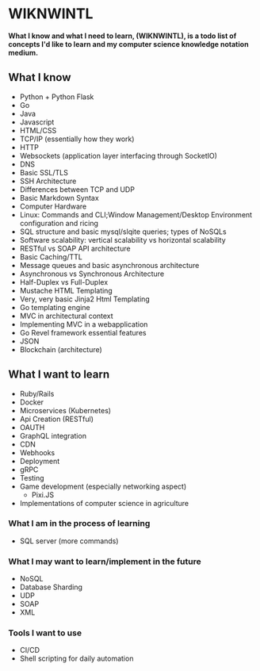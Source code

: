 # WIKNWINTL

**What I know and what I need to learn, (WIKNWINTL), is a todo list of concepts I'd like to learn and my computer science knowledge notation medium.**

## What I know

  - Python + Python Flask
  - Go
  - Java
  - Javascript
  - HTML/CSS
  - TCP/IP (essentially how they work)
  - HTTP 
  - Websockets (application layer interfacing through SocketIO)
  - DNS
  - Basic SSL/TLS
  - SSH Architecture
  - Differences between TCP and UDP
  - Basic Markdown Syntax
  - Computer Hardware
  - Linux: Commands and CLI;Window Management/Desktop Environment configuration and ricing
  - SQL structure and basic mysql/slqite queries; types of NoSQLs
  - Software scalability: vertical scalability vs horizontal scalability
  - RESTful vs SOAP API architecture
  - Basic Caching/TTL
  - Message queues and basic asynchronous architecture
  - Asynchronous vs Synchronous Architecture
  - Half-Duplex vs Full-Duplex
  - Mustache HTML Templating
  - Very, very basic Jinja2 Html Templating
  - Go templating engine
  - MVC in architectural context
  - Implementing MVC in a webapplication
  - Go Revel framework essential features
  - JSON
  - Blockchain (architecture)
  
## What I want to learn

  - Ruby/Rails
  - Docker
  - Microservices (Kubernetes)
  - Api Creation (RESTful)
  - OAUTH
  - GraphQL integration
  - CDN
  - Webhooks
  - Deployment
  - gRPC
  - Testing
  - Game development (especially networking aspect)
    - Pixi.JS
  - Implementations of computer science in agriculture
  
 ### What I am in the process of learning
 
 - SQL server (more commands)

### What I may want to learn/implement in the future

  - NoSQL
  - Database Sharding
  - UDP
  - SOAP
  - XML
  
### Tools I want to use

  - CI/CD
  - Shell scripting for daily automation
 


